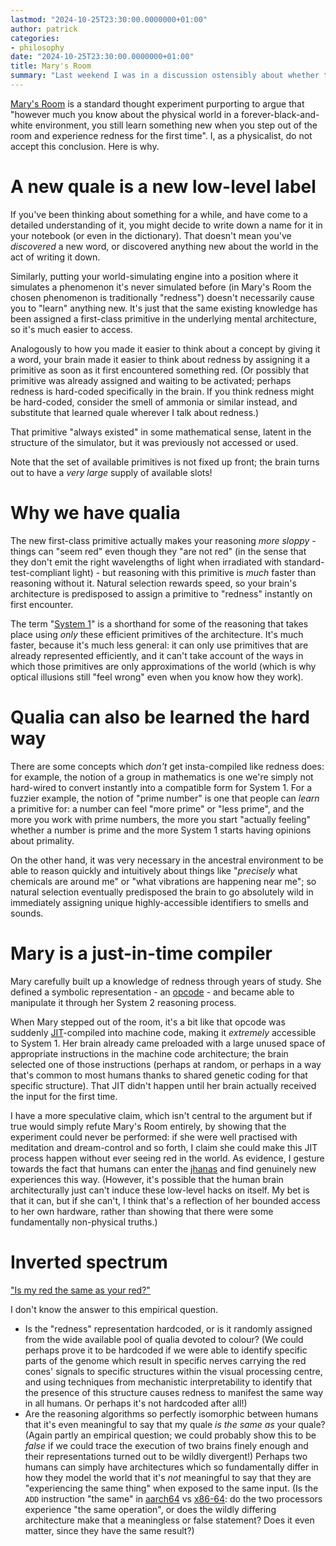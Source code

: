 ```yaml
---
lastmod: "2024-10-25T23:30:00.0000000+01:00"
author: patrick
categories:
- philosophy
date: "2024-10-25T23:30:00.0000000+01:00"
title: Mary's Room
summary: "Last weekend I was in a discussion ostensibly about whether the mind is nonphysical. Much of the discussion ended up as a rather polite shouting match about Mary's Room. Here is what I actually believe about it."
---
```


[Mary's Room](https://en.wikipedia.org/wiki/Knowledge_argument) is a standard thought experiment purporting to argue that "however much you know about the physical world in a forever-black-and-white environment, you still learn something new when you step out of the room and experience redness for the first time".
I, as a physicalist, do not accept this conclusion.
Here is why.

# A new quale is a new low-level label

If you've been thinking about something for a while, and have come to a detailed understanding of it, you might decide to write down a name for it in your notebook (or even in the dictionary).
That doesn't mean you've *discovered* a new word, or discovered anything new about the world in the act of writing it down.

Similarly, putting your world-simulating engine into a position where it simulates a phenomenon it's never simulated before (in Mary's Room the chosen phenomenon is traditionally "redness") doesn't necessarily cause you to "learn" anything new.
It's just that the same existing knowledge has been assigned a first-class primitive in the underlying mental architecture, so it's much easier to access.

Analogously to how you made it easier to think about a concept by giving it a word, your brain made it easier to think about redness by assigning it a primitive as soon as it first encountered something red.
(Or possibly that primitive was already assigned and waiting to be activated; perhaps redness is hard-coded specifically in the brain. If you think redness might be hard-coded, consider the smell of ammonia or similar instead, and substitute that learned quale wherever I talk about redness.) 

That primitive "always existed" in some mathematical sense, latent in the structure of the simulator, but it was previously not accessed or used.

Note that the set of available primitives is not fixed up front; the brain turns out to have a *very large* supply of available slots!

# Why we have qualia

The new first-class primitive actually makes your reasoning *more sloppy* - things can "seem red" even though they "are not red" (in the sense that they don't emit the right wavelengths of light when irradiated with standard-test-compliant light) - but reasoning with this primitive is *much* faster than reasoning without it.
Natural selection rewards speed, so your brain's architecture is predisposed to assign a primitive to "redness" instantly on first encounter.

The term "[System 1](https://en.wikipedia.org/wiki/Thinking,_Fast_and_Slow)" is a shorthand for some of the reasoning that takes place using *only* these efficient primitives of the architecture.
It's much faster, because it's much less general: it can only use primitives that are already represented efficiently, and it can't take account of the ways in which those primitives are only approximations of the world (which is why optical illusions still "feel wrong" even when you know how they work).

# Qualia can also be learned the hard way

There are some concepts which *don't* get insta-compiled like redness does: for example, the notion of a group in mathematics is one we're simply not hard-wired to convert instantly into a compatible form for System 1.
For a fuzzier example, the notion of "prime number" is one that people can *learn* a primitive for: a number can feel "more prime" or "less prime", and the more you work with prime numbers, the more you start "actually feeling" whether a number is prime and the more System 1 starts having opinions about primality.

On the other hand, it was very necessary in the ancestral environment to be able to reason quickly and intuitively about things like "*precisely* what chemicals are around me" or "what vibrations are happening near me"; so natural selection eventually predisposed the brain to go absolutely wild in immediately assigning unique highly-accessible identifiers to smells and sounds.

# Mary is a just-in-time compiler

Mary carefully built up a knowledge of redness through years of study.
She defined a symbolic representation - an [opcode](https://en.wikipedia.org/wiki/Opcode) - and became able to manipulate it through her System 2 reasoning process.

When Mary stepped out of the room, it's a bit like that opcode was suddenly [JIT](https://en.wikipedia.org/wiki/Just-in-time_compilation)-compiled into machine code, making it *extremely* accessible to System 1.
Her brain already came preloaded with a large unused space of appropriate instructions in the machine code architecture; the brain selected one of those instructions (perhaps at random, or perhaps in a way that's common to most humans thanks to shared genetic coding for that specific structure).
That JIT didn't happen until her brain actually received the input for the first time.

I have a more speculative claim, which isn't central to the argument but if true would simply refute Mary's Room entirely, by showing that the experiment could never be performed: if she were well practised with meditation and dream-control and so forth, I claim she could make this JIT process happen without ever seeing red in the world.
As evidence, I gesture towards the fact that humans can enter the [jhanas](https://en.wikipedia.org/wiki/Dhyana_in_Buddhism) and find genuinely new experiences this way.
(However, it's possible that the human brain architecturally just can't induce these low-level hacks on itself. My bet is that it can, but if she can't, I think that's a reflection of her bounded access to her own hardware, rather than showing that there were some fundamentally non-physical truths.)

# Inverted spectrum

["Is my red the same as your red?"](https://en.wikipedia.org/wiki/Inverted_spectrum)

I don't know the answer to this empirical question.

* Is the "redness" representation hardcoded, or is it randomly assigned from the wide available pool of qualia devoted to colour? (We could perhaps prove it to be hardcoded if we were able to identify specific parts of the genome which result in specific nerves carrying the red cones' signals to specific structures within the visual processing centre, and using techniques from mechanistic interpretability to identify that the presence of this structure causes redness to manifest the same way in all humans. Or perhaps it's not hardcoded after all!)
* Are the reasoning algorithms so perfectly isomorphic between humans that it's even meaningful to say that my quale *is the same as* your quale? (Again partly an empirical question; we could probably show this to be *false* if we could trace the execution of two brains finely enough and their representations turned out to be wildly divergent!) Perhaps two humans can simply have architectures which so fundamentally differ in how they model the world that it's *not* meaningful to say that they are "experiencing the same thing" when exposed to the same input. (Is the `ADD` instruction "the same" in [aarch64](https://en.wikipedia.org/wiki/AArch64) vs [x86-64](https://en.wikipedia.org/wiki/X86-64): do the two processors experience "the same operation", or does the wildly differing architecture make that a meaningless or false statement? Does it even matter, since they have the same result?)
